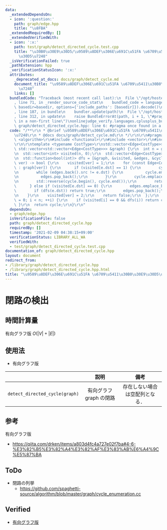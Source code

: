 ```yaml
---
data:
  _extendedDependsOn:
  - icon: ':question:'
    path: graph/edge.hpp
    title: "\u8FBA"
  _extendedRequiredBy: []
  _extendedVerifiedWith:
  - icon: ':x:'
    path: test/graph/detect_directed_cycle.test.cpp
    title: "\u30B0\u30E9\u30D5/\u9589\u8DEF\u306E\u691C\u51FA \u6709\u5411\u30B0\u30E9\
      \u30D5\u7248"
  _isVerificationFailed: true
  _pathExtension: hpp
  _verificationStatusIcon: ':x:'
  attributes:
    _deprecated_at_docs: docs/graph/detect_cycle.md
    document_title: "\u9589\u8DEF\u306E\u691C\u51FA \u6709\u5411\u30B0\u30E9\u30D5\
      \u7248"
    links: []
  bundledCode: "Traceback (most recent call last):\n  File \"/opt/hostedtoolcache/Python/3.9.2/x64/lib/python3.9/site-packages/onlinejudge_verify/documentation/build.py\"\
    , line 71, in _render_source_code_stat\n    bundled_code = language.bundle(stat.path,\
    \ basedir=basedir, options={'include_paths': [basedir]}).decode()\n  File \"/opt/hostedtoolcache/Python/3.9.2/x64/lib/python3.9/site-packages/onlinejudge_verify/languages/cplusplus.py\"\
    , line 187, in bundle\n    bundler.update(path)\n  File \"/opt/hostedtoolcache/Python/3.9.2/x64/lib/python3.9/site-packages/onlinejudge_verify/languages/cplusplus_bundle.py\"\
    , line 312, in update\n    raise BundleErrorAt(path, i + 1, \"#pragma once found\
    \ in a non-first line\")\nonlinejudge_verify.languages.cplusplus_bundle.BundleErrorAt:\
    \ graph/detect_directed_cycle.hpp: line 6: #pragma once found in a non-first line\n"
  code: "/**\r\n * @brief \u9589\u8DEF\u306E\u691C\u51FA \u6709\u5411\u30B0\u30E9\u30D5\
    \u7248\r\n * @docs docs/graph/detect_cycle.md\r\n */\r\n\r\n#pragma once\r\n#include\
    \ <algorithm>\r\n#include <functional>\r\n#include <vector>\r\n#include \"edge.hpp\"\
    \r\n\r\ntemplate <typename CostType>\r\nstd::vector<Edge<CostType>> detect_directed_cycle(const\
    \ std::vector<std::vector<Edge<CostType>>> &graph) {\r\n  int n = graph.size();\r\
    \n  std::vector<int> visited(n, 0);\r\n  std::vector<Edge<CostType>> edges, cycle;\r\
    \n  std::function<bool(int)> dfs = [&graph, &visited, &edges, &cycle, &dfs](int\
    \ ver) -> bool {\r\n    visited[ver] = 1;\r\n    for (const Edge<CostType> &e\
    \ : graph[ver]) {\r\n      if (visited[e.dst] == 1) {\r\n        cycle.emplace_back(e);\r\
    \n        while (edges.back().src != e.dst) {\r\n          cycle.emplace_back(edges.back());\r\
    \n          edges.pop_back();\r\n        }\r\n        cycle.emplace_back(edges.back());\r\
    \n        std::reverse(cycle.begin(), cycle.end());\r\n        return true;\r\n\
    \      } else if (visited[e.dst] == 0) {\r\n        edges.emplace_back(e);\r\n\
    \        if (dfs(e.dst)) return true;\r\n        edges.pop_back();\r\n      }\r\
    \n    }\r\n    visited[ver] = 2;\r\n    return false;\r\n  };\r\n  for (int i\
    \ = 0; i < n; ++i) {\r\n    if (visited[i] == 0 && dfs(i)) return cycle;\r\n \
    \ }\r\n  return cycle;\r\n}\r\n"
  dependsOn:
  - graph/edge.hpp
  isVerificationFile: false
  path: graph/detect_directed_cycle.hpp
  requiredBy: []
  timestamp: '2021-02-09 04:38:15+09:00'
  verificationStatus: LIBRARY_ALL_WA
  verifiedWith:
  - test/graph/detect_directed_cycle.test.cpp
documentation_of: graph/detect_directed_cycle.hpp
layout: document
redirect_from:
- /library/graph/detect_directed_cycle.hpp
- /library/graph/detect_directed_cycle.hpp.html
title: "\u9589\u8DEF\u306E\u691C\u51FA \u6709\u5411\u30B0\u30E9\u30D5\u7248"
---
```

# 閉路の検出


## 時間計算量

有向グラフ版 $O(\lvert V \rvert + \lvert E \rvert)$


## 使用法

- 有向グラフ版

||説明|備考|
|:--:|:--:|:--:|
|`detect_directed_cycle(graph)`|有向グラフ $\mathrm{graph}$ の閉路|存在しない場合は空配列となる．|


## 参考

有向グラフ版
- https://qiita.com/drken/items/a803d4fc4a727e02f7ba#4-6-%E3%82%B5%E3%82%A4%E3%82%AF%E3%83%AB%E6%A4%9C%E5%87%BA


## ToDo

- 閉路の列挙
  - https://github.com/spaghetti-source/algorithm/blob/master/graph/cycle_enumeration.cc


## Verified

- [有向グラフ版](https://judge.yosupo.jp/submission/15525)
